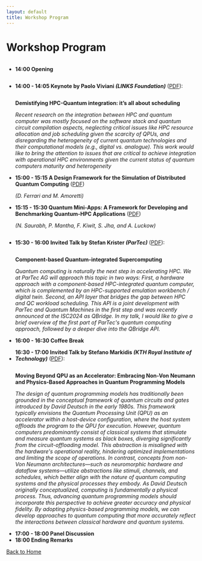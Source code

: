 ```yaml
---
layout: default
title: Workshop Program
---
```


# Workshop Program
<ul>
	<li>
		<p style="display:inline-block;">
		  <b>14:00  Opening</b>
		</p>
	</li>
	<li>
		<p style="display:inline-block;">
		  <b>14:00 - 14:05  Keynote by Paolo Viviani <i>(LINKS Foundation)</i></b> (<a href="https://github.com/HPQCI/HPQCI.github.io/raw/main/downloads/P_Viviani-HPQCI_keynote.pdf">PDF</a>):</p>
		  <p><b>Demistifying HPC-Quantum integration: it’s all about scheduling</b></p>
		  <p><i>Recent research on the integration between HPC and quantum computer was mostly focused on the software stack and quantum circuit compilation aspects, neglecting critical issues like HPC resource allocation and job scheduling given the scarcity of QPUs, and disregarding the heterogeneity of current quantum technologies and their computational models (e.g., digital vs. analogue). This work would like to bring the attention to issues that are critical to achieve integration with operational HPC environments given the current status of quantum computers maturity and heterogeneity</i></p>
	</li>
	<li>
		<p>
		  <b>15:00 - 15:15  A Design Framework for the Simulation of Distributed Quantum Computing</b> (<a href="https://github.com/HPQCI/HPQCI.github.io/raw/main/downloads/D_Ferrari-HPQCI_speaker1.pdf">PDF</a>)</p>
		  <p><i>(D. Ferrari and M. Amoretti)</i></p>
	</li>
	<li>
		<p>
		  <b>15:15 - 15:30  Quantum Mini-Apps: A Framework for Developing and Benchmarking Quantum-HPC Applications</b> (<a href="https://github.com/HPQCI/HPQCI.github.io/raw/main/downloads/N_Saurabh-HPQCI_speaker2.pdf">PDF</a>)</p>
		  <p><i>(N. Saurabh, P. Mantha, F. Kiwit, S. Jha, and A. Luckow)</i></p>
	</li>
	<li>
		<p style="display:inline-block;">
		  <b>15:30 - 16:00  Invited Talk by Stefan Krister <i>(ParTec)</i></b> (<a href="https://github.com/HPQCI/HPQCI.github.io/raw/main/downloads/S_Kister-HPQCI_invited1.pdf">PDF</a>):
		</p>
		<p>
		  <b>Component-based Quantum-integrated Supercomputing</b>
		</p>
	  <p><i>Quantum computing is naturally the next step in accelerating HPC. We at ParTec AG will approach this topic in two ways: First, a hardware approach with a component-based HPC-integrated quantum computer, which is complemented by an HPC-supported emulation workbench / digital twin. Second, an API layer that bridges the gap between HPC and QC workload scheduling. This API is a joint development with ParTec and Quantum Machines in the first step and was recently announced at the ISC2024 as QBridge. In my talk, I would like to give a brief overview of the first part of ParTec's quantum computing approach, followed by a deeper dive into the QBridge API.</i></p>
	</li>
	<li><b>16:00 - 16:30  Coffee Break</b></li>
	<li>
		<p style="display:inline-block;">
		  <b>16:30 - 17:00  Invited Talk by Stefano Markidis <i>(KTH Royal Institute of Technology)</i></b> (<a href="https://github.com/HPQCI/HPQCI.github.io/raw/main/downloads/S_Markidis-HPQCI_invited2.pdf">PDF</a>):
		</p>
		<p>
		  <b>Moving Beyond QPU as an Accelerator: Embracing Non-Von Neumann and Physics-Based Approaches in Quantum Programming Models</b>
		</p>
		<p><i>The design of quantum programming models has traditionally been grounded in the conceptual framework of quantum circuits and gates introduced by David Deutsch in the early 1980s. This framework typically envisions the Quantum Processing Unit (QPU) as an accelerator within a host-device configuration, where the host system offloads the program to the QPU for execution. However, quantum computers predominantly consist of classical systems that stimulate and measure quantum systems as black boxes, diverging significantly from the circuit-offloading model. This abstraction is misaligned with the hardware's operational reality, hindering optimized implementations and limiting the scope of operations. In contrast, concepts from non-Von Neumann architectures—such as neuromorphic hardware and dataflow systems—utilize abstractions like stimuli, channels, and schedules, which better align with the nature of quantum computing systems and the physical processes they embody. As David Deutsch originally conceptualized, computing is fundamentally a physical process. Thus, advancing quantum programming models should incorporate this perspective to achieve greater accuracy and physical fidelity. By adopting physics-based programming models, we can develop approaches to quantum computing that more accurately reflect the interactions between classical hardware and quantum systems.</i></p>
	</li>
	<li><b>17:00 - 18:00  Panel Discussion</b></li>
	<li><b>18:00  Ending Remarks</b></li>
</ul>


[Back to Home](./)
